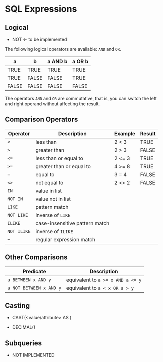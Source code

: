 # SQL Expressions

## Logical

* NOT <- to be implemented

The following logical operators are available: `AND` and `OR`.

a     | b     | a AND b | a OR b
----- | ----- | ------- | -------
TRUE  | TRUE  | TRUE    | TRUE
TRUE  | FALSE | FALSE   | TRUE
FALSE | FALSE | FALSE   | FALSE

The operators `AND` and `OR` are commutative, that is, you can switch the left and right operand without affecting the result.

## Comparison Operators

Operator     | Description                    | Example | Result
------------ | ------------------------------ | ------- | ------
`<`          | less than                      | 2 < 3   | TRUE
`>`          | greater than                   | 2 > 3   | FALSE
`<=`         | less than or equal to          | 2 <= 3  | TRUE
`>=`         | greater than or equal to       | 4 >= 8  | TRUE
`=`          | equal to                       | 3 = 4   | FALSE
`<>`         | not equal to                   | 2 <> 2  | FALSE
`IN`         | value in list                  |         |
`NOT IN`     | value not in list              |         |
`LIKE`       | pattern match                  |         |
`NOT LIKE`   | inverse of `LIKE`              |         |
`ILIKE`      | case-insensitive pattern match |         |
`NOT ILIKE`  | inverse of `ILIKE`             |         |
`~`          | regular expression match       |         | 

## Other Comparisons

Predicate               | Description
----------------------- | ---------------------------------
`a BETWEEN x AND y`     | equivalent to `a >= x AND a <= y`
`a NOT BETWEEN x AND y` | equivalent to `a < x OR a > y`

## Casting

* CAST(<value/attribute> AS <type>)

* DECIMAL()

## Subqueries

* NOT IMPLEMENTED
